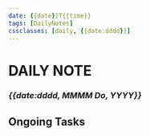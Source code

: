 ```yaml
---
date: {{date}}T{{time}}
tags: [DailyNotes]
cssclasses: [daily, {{date:dddd}}]
---
```

# DAILY NOTE
### *{{date:dddd, MMMM Do, YYYY}}*

## Ongoing Tasks
